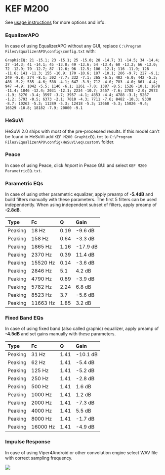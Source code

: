 # KEF M200
See [usage instructions](https://github.com/jaakkopasanen/AutoEq#usage) for more options and info.

### EqualizerAPO
In case of using EqualizerAPO without any GUI, replace `C:\Program Files\EqualizerAPO\config\config.txt`
with:
```
GraphicEQ: 21 -15.1; 23 -15.1; 25 -15.0; 28 -14.7; 31 -14.5; 34 -14.4; 37 -14.3; 41 -14.1; 45 -13.8; 49 -13.6; 54 -13.4; 60 -13.2; 66 -13.0; 72 -12.9; 79 -12.7; 87 -12.6; 96 -12.5; 106 -12.1; 116 -11.9; 128 -11.6; 141 -11.3; 155 -10.9; 170 -10.6; 187 -10.1; 206 -9.7; 227 -9.1; 249 -8.8; 274 -8.1; 302 -7.7; 332 -7.1; 365 -6.5; 402 -6.0; 442 -5.3; 486 -5.2; 535 -4.6; 588 -4.1; 647 -3.9; 712 -4.0; 783 -4.0; 861 -4.4; 947 -4.9; 1042 -5.5; 1146 -6.1; 1261 -7.0; 1387 -8.5; 1526 -10.1; 1678 -11.4; 1846 -12.4; 2031 -12.1; 2234 -10.7; 2457 -7.6; 2703 -2.0; 2973 -1.9; 3270 -3.4; 3597 -3.7; 3957 -4.1; 4353 -4.4; 4788 -3.1; 5267 -1.2; 5793 -0.5; 6373 -2.1; 7010 -4.3; 7711 -7.6; 8482 -10.3; 9330 -8.7; 10263 -5.3; 11289 -5.3; 12418 -5.3; 13660 -5.3; 15026 -9.4; 16529 -10.8; 18182 -7.9; 20000 -9.1
```

### HeSuVi
HeSuVi 2.0 ships with most of the pre-processed results. If this model can't be found in HeSuVi add
`KEF M200 GraphicEQ.txt` to `C:\Program Files\EqualizerAPO\config\HeSuVi\eq\custom\` folder.

### Peace
In case of using Peace, click *Import* in Peace GUI and select `KEF M200 ParametricEQ.txt`.

### Parametric EQs
In case of using other parametric equalizer, apply preamp of **-5.4dB** and build filters manually
with these parameters. The first 5 filters can be used independently.
When using independent subset of filters, apply preamp of **-2.8dB**.

| Type    | Fc       |    Q | Gain     |
|:--------|:---------|:-----|:---------|
| Peaking | 18 Hz    | 0.19 | -9.6 dB  |
| Peaking | 158 Hz   | 0.64 | -3.3 dB  |
| Peaking | 1865 Hz  | 1.16 | -17.9 dB |
| Peaking | 2370 Hz  | 0.39 | 11.4 dB  |
| Peaking | 15520 Hz | 0.14 | -3.6 dB  |
| Peaking | 2846 Hz  | 5.1  | 4.2 dB   |
| Peaking | 4790 Hz  | 0.89 | -3.9 dB  |
| Peaking | 5782 Hz  | 2.24 | 6.8 dB   |
| Peaking | 8523 Hz  | 3.7  | -5.6 dB  |
| Peaking | 11663 Hz | 1.85 | 3.2 dB   |

### Fixed Band EQs
In case of using fixed band (also called graphic) equalizer, apply preamp of **-4.5dB** and set
gains manually with these parameters.

| Type    | Fc       |    Q | Gain     |
|:--------|:---------|:-----|:---------|
| Peaking | 31 Hz    | 1.41 | -10.1 dB |
| Peaking | 62 Hz    | 1.41 | -5.4 dB  |
| Peaking | 125 Hz   | 1.41 | -5.2 dB  |
| Peaking | 250 Hz   | 1.41 | -2.8 dB  |
| Peaking | 500 Hz   | 1.41 | 1.6 dB   |
| Peaking | 1000 Hz  | 1.41 | 1.2 dB   |
| Peaking | 2000 Hz  | 1.41 | -7.3 dB  |
| Peaking | 4000 Hz  | 1.41 | 5.5 dB   |
| Peaking | 8000 Hz  | 1.41 | -1.7 dB  |
| Peaking | 16000 Hz | 1.41 | -4.9 dB  |

### Impulse Response
In case of using Viper4Android or other convolution engine select WAV file with correct sampling frequency.

![](https://raw.githubusercontent.com/jaakkopasanen/AutoEq/master/results/innerfidelity/sbaf-serious/KEF%20M200/KEF%20M200.png)